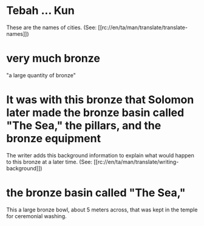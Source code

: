 # Tebah ... Kun

These are the names of cities. (See: [[rc://en/ta/man/translate/translate-names]])

# very much bronze

"a large quantity of bronze"

# It was with this bronze that Solomon later made the bronze basin called "The Sea," the pillars, and the bronze equipment

The writer adds this background information to explain what would happen to this bronze at a later time. (See: [[rc://en/ta/man/translate/writing-background]])

# the bronze basin called "The Sea,"

This a large bronze bowl, about 5 meters across, that was kept in the temple for ceremonial washing.

